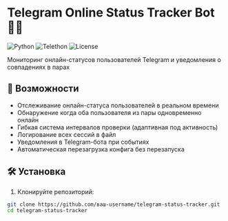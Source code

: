 # Telegram Online Status Tracker Bot 🕵️‍♂️

![Python](https://img.shields.io/badge/Python-3.8%2B-blue)
![Telethon](https://img.shields.io/badge/Telethon-1.28%2B-green)
![License](https://img.shields.io/badge/License-MIT-yellow)

Мониторинг онлайн-статусов пользователей Telegram и уведомления о совпадениях в парах

## 📌 Возможности

- Отслеживание онлайн-статуса пользователей в реальном времени
- Обнаружение когда оба пользователя из пары одновременно онлайн
- Гибкая система интервалов проверки (адаптивная под активность)
- Логирование всех сессий в файл
- Уведомления в Telegram-бота при событиях
- Автоматическая перезагрузка конфига без перезапуска

## 🛠 Установка

1. Клонируйте репозиторий:
```bash
git clone https://github.com/ваш-username/telegram-status-tracker.git
cd telegram-status-tracker
